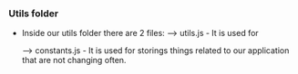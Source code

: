 ### Utils folder

- Inside our utils folder there are 2 files: 
    --> utils.js
            - It is used for 

    --> constants.js
            - It is used for storings things related to our application that are not changing often.